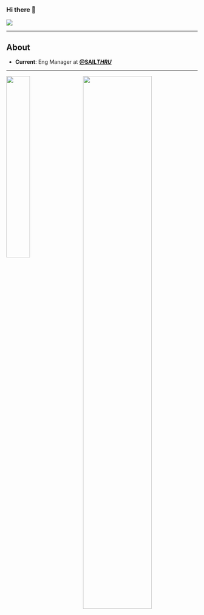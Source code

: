 ### Hi there 👋
[![](https://img.shields.io/badge/LinkedIn-brandonwong-blue)](https://www.linkedin.com/in/brandonwong/)

-----------------------------------------------------------------------------------------------------------------------------------------------------------------
## About
- **Current**: Eng Manager at **[@SAIL***THRU***](https://github.com/sailthru)**

-----------------------------------------------------------------------------------------------------------------------------------------------------------------
<div>
  <img align="left" width="35%" height="35%" src="https://github-readme-stats.vercel.app/api/top-langs/?username=brndnwng&layout=compact&count_private=true">
  <img align="right" width="60%" height="60%" src="https://github-readme-stats.vercel.app/api?username=brndnwng&show_icons=true&count_private=true">
</div>
